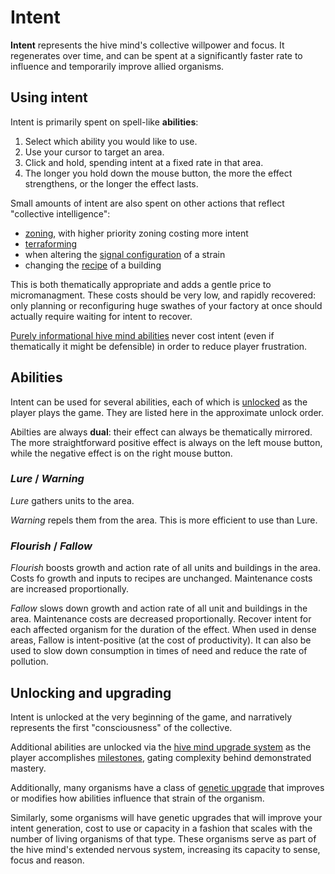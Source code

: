 # Intent

**Intent** represents the hive mind's collective willpower and focus.
It regenerates over time, and can be spent at a significantly faster rate to influence and temporarily improve allied organisms.

## Using intent

Intent is primarily spent on spell-like **abilities**:

1. Select which ability you would like to use.
2. Use your cursor to target an area.
3. Click and hold, spending intent at a fixed rate in that area.
4. The longer you hold down the mouse button, the more the effect strengthens, or the longer the effect lasts.

Small amounts of intent are also spent on other actions that reflect "collective intelligence":

- [zoning](zoning.md), with higher priority zoning costing more intent
- [terraforming](terraforming.md)
- when altering the [signal configuration](../signals/configuring-properties.md) of a strain
- changing the [recipe](../production-chains/recipes.md) of a building

This is both thematically appropriate and adds a gentle price to micromanagment.
These costs should be very low, and rapidly recovered: only planning or reconfiguring huge swathes of your factory at once should actually require waiting for intent to recover.

[Purely informational hive mind abilities](informational-tools.md) never cost intent (even if thematically it might be defensible) in order to reduce player frustration.

## Abilities

Intent can be used for several abilities, each of which is [unlocked](intent.md#unlocking-and-upgrading) as the player plays the game.
They are listed here in the approximate unlock order.

Abilties are always **dual**: their effect can always be thematically mirrored.
The more straightforward positive effect is always on the left mouse button,
while the negative effect is on the right mouse button.

### *Lure* / *Warning*

*Lure* gathers units to the area.

*Warning* repels them from the area.
This is more efficient to use than Lure.

### *Flourish* / *Fallow*

*Flourish* boosts growth and action rate of all units and buildings in the area.
Costs fo growth and inputs to recipes are unchanged.
Maintenance costs are increased proportionally.

*Fallow* slows down growth and action rate of all unit and buildings in the area.
Maintenance costs are decreased proportionally.
Recover intent for each affected organism for the duration of the effect.
When used in dense areas, Fallow is intent-positive (at the cost of productivity).
It can also be used to slow down consumption in times of need and reduce the rate of pollution.

## Unlocking and upgrading

Intent is unlocked at the very beginning of the game, and narratively represents the first "consciousness" of the collective.

Additional abilities are unlocked via the [hive mind upgrade system](../research/hive-mind-upgrades.md) as the player accomplishes [milestones](../glossary.md#milestone), gating complexity behind demonstrated mastery.

Additionally, many organisms have a class of [genetic upgrade](../research/genetics.md) that improves or modifies how abilities influence that strain of the organism.

Similarly, some organisms will have genetic upgrades that will improve your intent generation, cost to use or capacity in a fashion that scales with the number of living organisms of that type.
These organisms serve as part of the hive mind's extended nervous system, increasing its capacity to sense, focus and reason.
